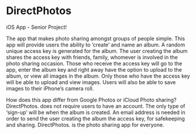 # DirectPhotos
iOS App - Senior Project!

The app that makes photo sharing amongst groups of people simple. This app will provide users the ability to ‘create’ and name an album. A random unique access key is generated for the album. The user creating the album shares the access key with friends, family, whomever is involved in the photo sharing occasion. Those who receive the access key will go to the app, enter the album key and right away have the option to upload to the album, or view all images in the album. Only those who have the access key will be able to upload and view images. Users will also be able to save images to their iPhone’s camera roll. 

How does this app differ from Google Photos or iCloud Photo sharing? DirectPhotos. does not require users to have an account. The only type of ‘sign-up’ will be when the album is created. An email address is needed in order to send the user creating the album the access key, for safekeeping and sharing. DirectPhotos. is the photo sharing app for everyone.
